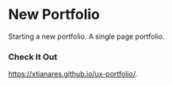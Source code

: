 # New Portfolio
Starting a new portfolio. A single page portfolio.

### Check It Out
https://xtianares.github.io/ux-portfolio/.
